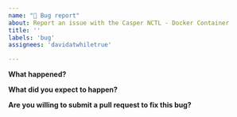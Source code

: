 ```yaml
---
name: "🐞 Bug report"
about: Report an issue with the Casper NCTL - Docker Container
title: ''
labels: 'bug'
assignees: 'davidatwhiletrue'

---
```


**What happened?**

**What did you expect to happen?**

**Are you willing to submit a pull request to fix this bug?**
